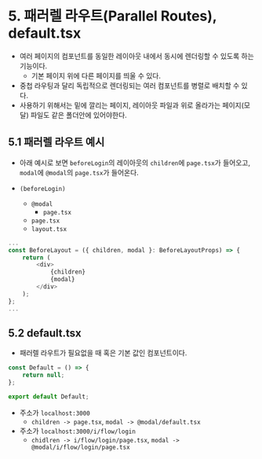 # 5. 패러렐 라우트(Parallel Routes), default.tsx
- 여러 페이지의 컴포넌트를 동일한 레이아웃 내에서 동시에 렌더링할 수 있도록 하는 기능이다.
	- 기본 페이지 위에 다른 페이지를 띄울 수 있다.
- 중첩 라우팅과 달리 독립적으로 렌더링되는 여러 컴포넌트를 병렬로 배치할 수 있다.
- 사용하기 위해서는 밑에 깔리는 페이지, 레이아웃 파일과 위로 올라가는 페이지(모달) 파일도 같은 폴더안에 있어야한다.

## 5.1 패러렐 라우트 예시
- 아래 예시로 보면 `beforeLogin`의 레이아웃의 `children`에 `page.tsx`가 들어오고, `modal`에 `@modal`의 `page.tsx`가 들어온다.

- `(beforeLogin)`
	- `@modal`
		- `page.tsx`
	- `page.tsx`
	- `layout.tsx`
```typescript
...
const BeforeLayout = ({ children, modal }: BeforeLayoutProps) => {
	return (
		<div>
			{children}
			{modal}
		</div>
	);
};
...
```

## 5.2 default.tsx
- 패러렐 라우트가 필요없을 때 혹은 기본 값인 컴포넌트이다.
```typescript
const Default = () => {
	return null;
};

export default Default;
```
- 주소가 `localhost:3000`
	- `children -> page.tsx`, `modal -> @modal/default.tsx`
- 주소가 `localhost:3000/i/flow/login`
	- `chidlren -> i/flow/login/page.tsx`, `modal -> @modal/i/flow/login/page.tsx`

